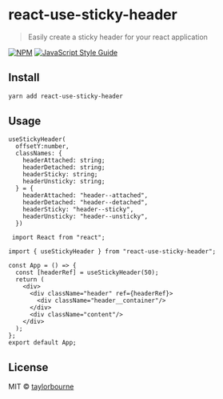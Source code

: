 # react-use-sticky-header

> Easily create a sticky header for your react application

[![NPM](https://img.shields.io/npm/v/react-use-sticky-header.svg)](https://www.npmjs.com/package/react-use-sticky-header) [![JavaScript Style Guide](https://img.shields.io/badge/code_style-standard-brightgreen.svg)](https://standardjs.com)

## Install

```bash
yarn add react-use-sticky-header
```

## Usage

```tsx
useStickyHeader(
  offsetY:number, 
  classNames: {
    headerAttached: string;
    headerDetached: string;
    headerSticky: string;
    headerUnsticky: string;
  } = {
    headerAttached: "header--attached",
    headerDetached: "header--detached",
    headerSticky: "header--sticky",
    headerUnsticky: "header--unsticky",
  })
```

```tsx
 import React from "react";

import { useStickyHeader } from "react-use-sticky-header";

const App = () => {
  const [headerRef] = useStickyHeader(50);
  return (
    <div>
      <div className="header" ref={headerRef}>
        <div className="header__container"/>
      </div>
      <div className="content"/>
    </div>
  );
};
export default App;

```

## License

MIT © [taylorbourne](https://github.com/taylorbourne)
